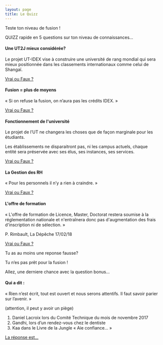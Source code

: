 ```yaml
---
layout: page
title: Le Quizz
---
```


Teste ton niveau de fusion ! 

QUIZZ rapide en 5 questions sur ton niveau de connaissances...

<section>
<h4>Une UT2J mieux considérée?</h4>

<p>Le projet UT-IDEX vise à construire une université de rang mondial qui sera mieux positionnée dans les classements internationaux comme celui de Shangaï.</p>

<p class="more"><a href="#">Vrai ou Faux ?</a></p>

<div class="details" style="display:none">
FAUX !

Se regrouper n’est pas l’assurance de remonter dans ces classements. L’exemple de Strasbourg qui a fusionné dès 2009 est là pour le prouver. Au classement QS 2018, Strasbourg passe de la 260° à la 303°. 
« De manière générale, à l’exception de l’ENS Lyon, qui progresse de 20 places, les établissements français rétrogradent dans le classement. La faute à un « manque de moyens ». <em>L’Alsace</em> le 10/06/2017.
</div>
</section>

<section>
<h4>Fusion = plus de moyens</h4>

<p>« Si on refuse la fusion, on n’aura pas les crédits IDEX. »</p>

<p class="more"><a href="#">Vrai ou Faux ?</a></p>

<div class="details" style="display:none">
FAUX !

C’est un chantage qui est à l’œuvre. Idex et Fusion sont à dissocier. Sur Toulouse ces crédits sont de 25M€ sur un budget total de tout l’enseignement supérieur de 1000M€.
Les 25 millions d’euros par an de manque à gagner en raison de l’arrêt de l’Idex sont à mettre en correspondance avec le coût d’une fusion : selon la Cour des Comptes, 30 millions d’euros par an pour l’université de Strasbourg.
</div>


<h4>Fonctionnement de l'université</h4>

<p>Le projet de l’UT ne changera les choses que de façon marginale pour les étudiants. </p>

<p>Les établissements ne disparaitront pas, ni les campus actuels, chaque entité sera préservée avec ses élus, ses instances, ses services.</p>

<p class="more"><a href="#">Vrai ou Faux ?</a></p>

<div class="details" style="display:none">
FAUX !

<p>Notre Université deviendrait un Collège de l’UT avec encore moins de pouvoir de décision qu’aujourd’hui. 
Le véritable pouvoir serait au niveau du Conseil d’Administration Stratégique de l’Université fusionnée, réduit à 30 membres parmi lesquels seulement 16 seront des élus : 8 Enseignants, 4 BIATSS, 4 étudiants. Il y aurait aussi 13 personnalités extérieures.</p> 

<p>C’est ce conseil qui gèrerait par exemple l’attribution des postes de BIATSS et d’enseignants-chercheurs entre les disciplines du fait de la perte de la personnalité morale et juridique des établissements.</p>
</div>
</section>


<h4>La Gestion des RH</h4>

<p>« Pour les personnels il n’y a rien à craindre. »
</p>

<p class="more"><a href="#">Vrai ou Faux ?</a></p>

<div class="details" style="display:none">
FAUX !

<p>Nous nous opposons à ce projet parce qu’il ne dit rien de la politique des Ressources Humaines et des  réorganisations (mutualisations, fusions, disparition potentielle de certains services) qui affecteront les postes et les conditions de travail des personnels BIATSS ; ces perspectives n’ont pas été discutées, au mépris de toute concertation.</p> 
<p>Le terme BIATSS n’apparaît jamais dans le projet.</p>

</p>
</div>

<h4>L'offre de formation</h4>

<p>« L'offre de formation de Licence, Master, Doctorat restera soumise à la réglementation nationale et n'entraînera donc pas d'augmentation des frais d'inscription ni de sélection. »</p>
<p>P. Rimbault,  La Dépêche 17/02/18</p>

<p class="more"><a href="#">Vrai ou Faux ?</a></p>

<div class="details" style="display:none">
FAUX !

<p>Le projet de fusion engendrera un changement juridique : le statut de Grand Etablissement envisagé permettrait de déroger au Code de l’Education qui aujourd’hui plafonne les frais d’inscription.</p>

<p>En 2017-18, à l’Université Paris Dauphine, Grand Établissement, les droits d’inscription pour la licence Mathématiques Informatique Économie sont de 530€.</p>

<p>En 2017-18, les droits d’inscription en licence Mathématiques informatique à l’UT2J s’élèvent à 189,1€. Qu’en sera-t-il en 2018 dans le cadre de la fusion ?</p>

</div>

<p>Tu as au moins une reponse fausse?</p>

<p>Tu n’es pas prêt pour la fusion ! </p>

<p>Allez, une derniere chance avec la question bonus…</p>

<h4>Qui a dit : </h4>
<p>« Rien n’est écrit, tout est ouvert et nous serons attentifs. Il faut savoir parier sur l’avenir. »</p>
<p>(attention, il peut y avoir un piège)

<ol>
	<li>Daniel Lacroix lors du Comité Technique du mois de novembre 2017</li>
	<li>Gandhi, lors d’un rendez-vous chez le dentiste</li>
	<li>Kaa dans le Livre de la Jungle « Aie confiance… »</li>
</ol>

<p class="more"><a href="#">La réponse est...</a></p>

<div class="details" style="display:none">
	<p>Les trois !</p> 
</div>




